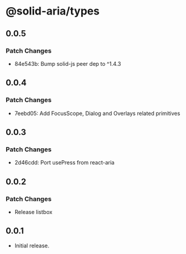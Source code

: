 # @solid-aria/types

## 0.0.5

### Patch Changes

- 84e543b: Bump solid-js peer dep to ^1.4.3

## 0.0.4

### Patch Changes

- 7eebd05: Add FocusScope, Dialog and Overlays related primitives

## 0.0.3

### Patch Changes

- 2d46cdd: Port usePress from react-aria

## 0.0.2

### Patch Changes

- Release listbox

## 0.0.1

- Initial release.
